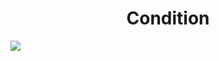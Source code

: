<h1 align="center"> Condition </h1>
<img src="https://user-images.githubusercontent.com/25712677/57588797-f20ba080-74bd-11e9-8ac4-17717d796279.png" style="max-width:100%;">
